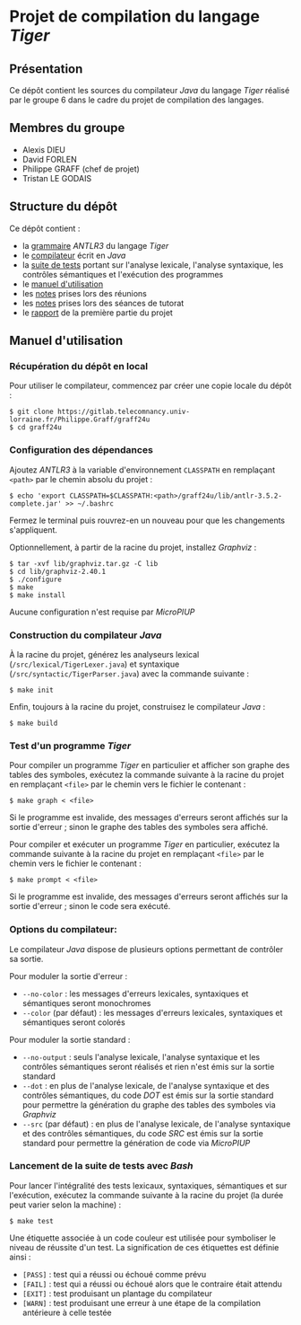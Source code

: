 # Projet de compilation du langage *Tiger*

## Présentation

Ce dépôt contient les sources du compilateur *Java* du langage *Tiger* réalisé par le groupe 6 dans le cadre du projet de compilation des langages.

## Membres du groupe

- Alexis DIEU
- David FORLEN
- Philippe GRAFF (chef de projet)
- Tristan LE GODAIS

## Structure du dépôt

Ce dépôt contient :

- la [grammaire](res/Tiger.g) *ANTLR3* du langage *Tiger*
- le [compilateur](src/Main.java) écrit en *Java*
- la [suite de tests](tst) portant sur l'analyse lexicale, l'analyse syntaxique, les contrôles sémantiques et l'exécution des programmes
- le [manuel d'utilisation](#manuel-dutilisation)
- les [notes](notes/meeting) prises lors des réunions
- les [notes](notes/tutoring) prises lors des séances de tutorat
- le [rapport](reports/report-1.pdf) de la première partie du projet

## Manuel d'utilisation

### Récupération du dépôt en local

Pour utiliser le compilateur, commencez par créer une copie locale du dépôt :

```shell
$ git clone https://gitlab.telecomnancy.univ-lorraine.fr/Philippe.Graff/graff24u
$ cd graff24u
```

### Configuration des dépendances

Ajoutez *ANTLR3* à la variable d'environnement `CLASSPATH` en remplaçant `<path>` par le chemin absolu du projet :

```shell
$ echo 'export CLASSPATH=$CLASSPATH:<path>/graff24u/lib/antlr-3.5.2-complete.jar' >> ~/.bashrc
```

Fermez le terminal puis rouvrez-en un nouveau pour que les changements s'appliquent.

Optionnellement, à partir de la racine du projet, installez *Graphviz* :

```shell
$ tar -xvf lib/graphviz.tar.gz -C lib
$ cd lib/graphviz-2.40.1
$ ./configure
$ make
$ make install
```

Aucune configuration n'est requise par *MicroPIUP*

### Construction du compilateur *Java*

À la racine du projet, générez les analyseurs lexical (`/src/lexical/TigerLexer.java`) et syntaxique (`/src/syntactic/TigerParser.java`) avec la commande suivante :

```shell
$ make init
```

Enfin, toujours à la racine du projet, construisez le compilateur *Java* :

```shell
$ make build
```

### Test d'un programme *Tiger*

Pour compiler un programme *Tiger* en particulier et afficher son graphe des tables des symboles, exécutez la commande suivante à la racine du projet en remplaçant `<file>` par le chemin vers le fichier le contenant :

```shell
$ make graph < <file>
```

Si le programme est invalide, des messages d'erreurs seront affichés sur la sortie d'erreur ; sinon le graphe des tables des symboles sera affiché.

Pour compiler et exécuter un programme *Tiger* en particulier, exécutez la commande suivante à la racine du projet en remplaçant `<file>` par le chemin vers le fichier le contenant :

```shell
$ make prompt < <file>
```

Si le programme est invalide, des messages d'erreurs seront affichés sur la sortie d'erreur ; sinon le code sera exécuté.

### Options du compilateur:

Le compilateur *Java* dispose de plusieurs options permettant de contrôler sa sortie.

Pour moduler la sortie d'erreur :

- `--no-color` : les messages d'erreurs lexicales, syntaxiques et sémantiques seront monochromes
- `--color` (par défaut) : les messages d'erreurs lexicales, syntaxiques et sémantiques seront colorés

Pour moduler la sortie standard :

- `--no-output` : seuls l'analyse lexicale, l'analyse syntaxique et les contrôles sémantiques seront réalisés et rien n'est émis sur la sortie standard
- `--dot` : en plus de l'analyse lexicale, de l'analyse syntaxique et des contrôles sémantiques, du code *DOT* est émis sur la sortie standard pour permettre la génération du graphe des tables des symboles via *Graphviz*
- `--src` (par défaut) : en plus de l'analyse lexicale, de l'analyse syntaxique et des contrôles sémantiques, du code *SRC* est émis sur la sortie standard pour permettre la génération de code via *MicroPIUP*

### Lancement de la suite de tests avec *Bash*

Pour lancer l'intégralité des tests lexicaux, syntaxiques, sémantiques et sur l'exécution, exécutez la commande suivante à la racine du projet (la durée peut varier selon la machine) :

```shell
$ make test
```

Une étiquette associée à un code couleur est utilisée pour symboliser le niveau de réussite d'un test. La signification de ces étiquettes est définie ainsi :

- `[PASS]` : test qui a réussi ou échoué comme prévu
- `[FAIL]` : test qui a réussi ou échoué alors que le contraire était attendu
- `[EXIT]` : test produisant un plantage du compilateur
- `[WARN]` : test produisant une erreur à une étape de la compilation antérieure à celle testée

